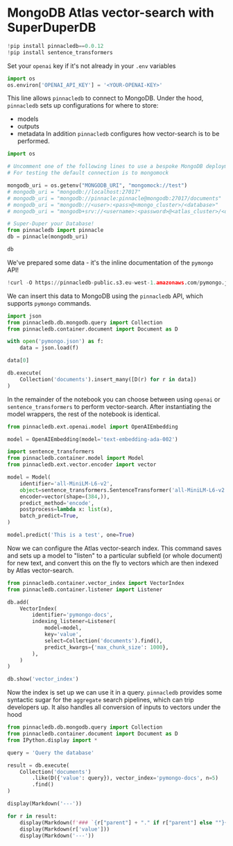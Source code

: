 # MongoDB Atlas vector-search with SuperDuperDB


```python
!pip install pinnacledb==0.0.12
!pip install sentence_transformers
```

Set your `openai` key if it's not already in your `.env` variables


```python
import os
os.environ['OPENAI_API_KEY'] = '<YOUR-OPENAI-KEY>'
```

This line allows `pinnacledb` to connect to MongoDB. Under the hood, `pinnacledb` sets up configurations
for where to store:
- models
- outputs
- metadata
In addition `pinnacledb` configures how vector-search is to be performed.


```python
import os

# Uncomment one of the following lines to use a bespoke MongoDB deployment
# For testing the default connection is to mongomock

mongodb_uri = os.getenv("MONGODB_URI", "mongomock://test")
# mongodb_uri = "mongodb://localhost:27017"
# mongodb_uri = "mongodb://pinnacle:pinnacle@mongodb:27017/documents"
# mongodb_uri = "mongodb://<user>:<pass>@<mongo_cluster>/<database>"
# mongodb_uri = "mongodb+srv://<username>:<password>@<atlas_cluster>/<database>"

# Super-Duper your Database!
from pinnacledb import pinnacle
db = pinnacle(mongodb_uri)
```


```python
db
```

We've prepared some data - it's the inline documentation of the `pymongo` API!


```python
!curl -O https://pinnacledb-public.s3.eu-west-1.amazonaws.com/pymongo.json
```

We can insert this data to MongoDB using the `pinnacledb` API, which supports `pymongo` commands.


```python
import json
from pinnacledb.db.mongodb.query import Collection
from pinnacledb.container.document import Document as D

with open('pymongo.json') as f:
    data = json.load(f)
```


```python
data[0]
```


```python
db.execute(
    Collection('documents').insert_many([D(r) for r in data])
)
```

In the remainder of the notebook you can choose between using `openai` or `sentence_transformers` to 
perform vector-search. After instantiating the model wrappers, the rest of the notebook is identical.


```python
from pinnacledb.ext.openai.model import OpenAIEmbedding

model = OpenAIEmbedding(model='text-embedding-ada-002')
```


```python
import sentence_transformers
from pinnacledb.container.model import Model
from pinnacledb.ext.vector.encoder import vector

model = Model(
    identifier='all-MiniLM-L6-v2',
    object=sentence_transformers.SentenceTransformer('all-MiniLM-L6-v2'),
    encoder=vector(shape=(384,)),
    predict_method='encode',
    postprocess=lambda x: list(x),
    batch_predict=True,
)
```


```python
model.predict('This is a test', one=True)
```

Now we can configure the Atlas vector-search index. 
This command saves and sets up a model to "listen" to a particular subfield (or whole document) for
new text, and convert this on the fly to vectors which are then indexed by Atlas vector-search.


```python
from pinnacledb.container.vector_index import VectorIndex
from pinnacledb.container.listener import Listener

db.add(
    VectorIndex(
        identifier='pymongo-docs',
        indexing_listener=Listener(
            model=model,
            key='value',
            select=Collection('documents').find(),
            predict_kwargs={'max_chunk_size': 1000},
        ),
    )
)
```


```python
db.show('vector_index')
```

Now the index is set up we can use it in a query. `pinnacledb` provides some syntactic sugar for 
the `aggregate` search pipelines, which can trip developers up. It also handles 
all conversion of inputs to vectors under the hood


```python
from pinnacledb.db.mongodb.query import Collection
from pinnacledb.container.document import Document as D
from IPython.display import *

query = 'Query the database'

result = db.execute(
    Collection('documents')
        .like(D({'value': query}), vector_index='pymongo-docs', n=5)
        .find()
)

display(Markdown('---'))

for r in result:
    display(Markdown(f'### `{r["parent"] + "." if r["parent"] else ""}{r["res"]}`'))
    display(Markdown(r['value']))
    display(Markdown('---'))
```
